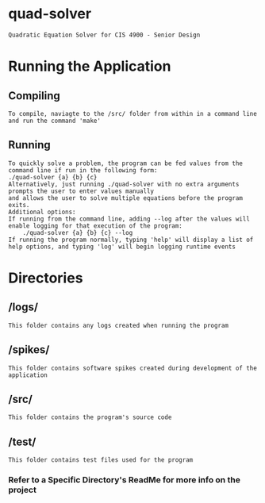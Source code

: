 # quad-solver
    Quadratic Equation Solver for CIS 4900 - Senior Design

# Running the Application
## Compiling
    To compile, naviagte to the /src/ folder from within in a command line and run the command 'make'

## Running
    To quickly solve a problem, the program can be fed values from the command line if run in the following form:
    ./quad-solver {a} {b} {c}
    Alternatively, just running ./quad-solver with no extra arguments prompts the user to enter values manually
    and allows the user to solve multiple equations before the program exits.
    Additional options:
    If running from the command line, adding --log after the values will enable logging for that execution of the program:
        ./quad-solver {a} {b} {c} --log 
    If running the program normally, typing 'help' will display a list of help options, and typing 'log' will begin logging runtime events

# Directories

## /logs/
    This folder contains any logs created when running the program

## /spikes/
    This folder contains software spikes created during development of the application

## /src/
    This folder contains the program's source code

## /test/
    This folder contains test files used for the program
### Refer to a Specific Directory's ReadMe for more info on the project
